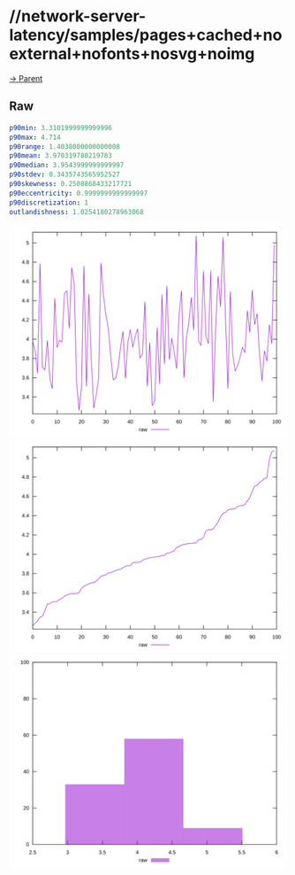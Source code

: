 
# //network-server-latency/samples/pages+cached+noexternal+nofonts+nosvg+noimg

[→ Parent](../..)


## Raw


```yaml
p90min: 3.3101999999999996
p90max: 4.714
p90range: 1.4038000000000008
p90mean: 3.970319780219783
p90median: 3.9543999999999997
p90stdev: 0.3435743565952527
p90skewness: 0.2508868433217721
p90eccentricity: 0.9999999999999997
p90discretization: 1
outlandishness: 1.0254180278963068

```

![PLOT: raw-values](./raw/values.svg)![PLOT: raw-sorted](./raw/sorted.svg)![PLOT: raw-histogram](./raw/histogram.svg)